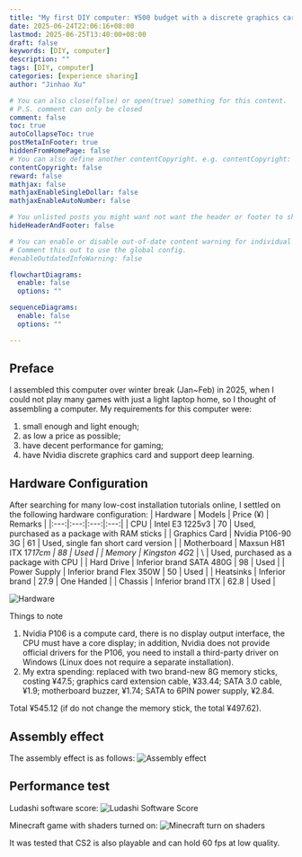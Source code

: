 ```yaml
---
title: "My first DIY computer: ¥500 budget with a discrete graphics card"
date: 2025-06-24T22:06:16+08:00
lastmod: 2025-06-25T13:40:00+08:00
draft: false
keywords: [DIY, computer]
description: ""
tags: [DIY, computer]
categories: [experience sharing]
author: "Jinhao Xu"

# You can also close(false) or open(true) something for this content.
# P.S. comment can only be closed
comment: false
toc: true
autoCollapseToc: true
postMetaInFooter: true
hiddenFromHomePage: false
# You can also define another contentCopyright. e.g. contentCopyright: "This is another copyright."
contentCopyright: false
reward: false
mathjax: false
mathjaxEnableSingleDollar: false
mathjaxEnableAutoNumber: false

# You unlisted posts you might want not want the header or footer to show
hideHeaderAndFooter: false

# You can enable or disable out-of-date content warning for individual post.
# Comment this out to use the global config.
#enableOutdatedInfoWarning: false

flowchartDiagrams:
  enable: false
  options: ""

sequenceDiagrams: 
  enable: false
  options: ""

---
```


<!--more-->

## Preface 
I assembled this computer over winter break (Jan~Feb) in 2025, when I could not play many games with just a light laptop home, so I thought of assembling a computer. My requirements for this computer were:
1. small enough and light enough;
2. as low a price as possible;
3. have decent performance for gaming;
4. have Nvidia discrete graphics card and support deep learning.

## Hardware Configuration 
After searching for many low-cost installation tutorials online, I settled on the following hardware configuration: 
| Hardware | Models | Price (¥) | Remarks | 
|:---:|:---:|:---:|:---:| 
| CPU | Intel E3 1225v3 | 70 | Used, purchased as a package with RAM sticks | 
| Graphics Card | Nvidia P106-90 3G | 61 | Used, single fan short card version | 
| Motherboard | Maxsun H81 ITX 17*17cm | 88 | Used | 
| Memory | Kingston 4G*2 | \ | Used, purchased as a package with CPU | 
| Hard Drive | Inferior brand SATA 480G | 98 | Used | 
| Power Supply | Inferior brand Flex 350W | 50 | Used | 
| Heatsinks | Inferior brand | 27.9 | One Handed | 
| Chassis | Inferior brand ITX | 62.8 | Used |

![Hardware](/images/diy_computer/hardwares.jpg)

Things to note
1. Nvidia P106 is a compute card, there is no display output interface, the CPU must have a core display; in addition, Nvidia does not provide official drivers for the P106, you need to install a third-party driver on Windows (Linux does not require a separate installation).
2. My extra spending: replaced with two brand-new 8G memory sticks, costing ¥47.5; graphics card extension cable, ¥33.44; SATA 3.0 cable, ¥1.9; motherboard buzzer, ¥1.74; SATA to 6PIN power supply, ¥2.84.

Total ¥545.12 (if do not change the memory stick, the total ¥497.62).

## Assembly effect 
The assembly effect is as follows: 
![Assembly effect](/images/diy_computer/assembled.jpg)

## Performance test 
Ludashi software score: 
![Ludashi Software Score](/images/diy_computer/ludashi.jpg)

Minecraft game with shaders turned on: 
![Minecraft turn on shaders](/images/diy_computer/minecraft.jpg)

It was tested that CS2 is also playable and can hold 60 fps at low quality.